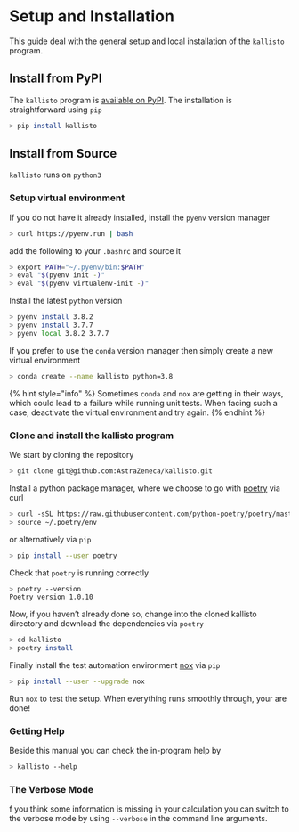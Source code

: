 # Setup and Installation

This guide deal with the general setup and local installation of the `kallisto` program.

## Install from PyPI

The `kallisto` program is [available on PyPI](https://pypi.org/project/kallisto/). The installation is straightforward using `pip`

```bash
> pip install kallisto
```

## Install from Source

`kallisto` runs on `python3`

### Setup virtual environment

If you do not have it already installed, install the `pyenv` version manager

```bash
> curl https://pyenv.run | bash
```

add the following to your `.bashrc` and source it

```bash
> export PATH="~/.pyenv/bin:$PATH"
> eval "$(pyenv init -)"
> eval "$(pyenv virtualenv-init -)"
```

Install the latest `python` version

```bash
> pyenv install 3.8.2
> pyenv install 3.7.7
> pyenv local 3.8.2 3.7.7
```

If you prefer to use the `conda` version manager then simply create a new virtual environment

```bash
> conda create --name kallisto python=3.8
```

{% hint style="info" %}
Sometimes `conda` and `nox` are getting in their ways, which could lead to a failure while running unit tests. When facing such a case, deactivate the virtual environment and try again.
{% endhint %}

### Clone and install the kallisto program

We start by cloning the repository

```bash
> git clone git@github.com:AstraZeneca/kallisto.git
```

Install a python package manager, where we choose to go with [poetry](https://python-poetry.org/) via curl

```bash
> curl -sSL https://raw.githubusercontent.com/python-poetry/poetry/master/get-poetry.py | python
> source ~/.poetry/env
```

or alternatively via `pip`

```bash
> pip install --user poetry
```

Check that `poetry` is running correctly

```bash
> poetry --version
Poetry version 1.0.10
```

Now, if you haven’t already done so, change into the cloned kallisto directory and download the dependencies via `poetry`

```bash
> cd kallisto
> poetry install
```

Finally install the test automation environment [nox](https://nox.thea.codes/en/stable/) via `pip`

```bash
> pip install --user --upgrade nox
```

Run `nox` to test the setup. When everything runs smoothly through, your are done!  


### Getting Help

Beside this manual you can check the in-program help by

```bash
> kallisto --help
```

### The Verbose Mode

f you think some information is missing in your calculation you can switch to the verbose mode by using `--verbose` in the command line arguments.



